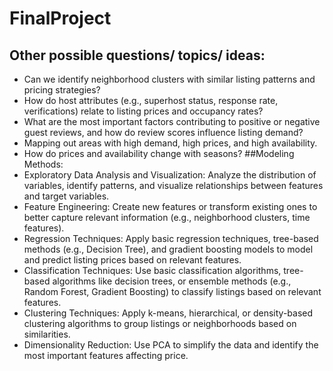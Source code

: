 # FinalProject
## Other possible questions/ topics/ ideas:
- Can we identify neighborhood clusters with similar listing patterns and pricing strategies?
- How do host attributes (e.g., superhost status, response rate, verifications) relate to listing prices and occupancy rates?
- What are the most important factors contributing to positive or negative guest reviews, and how do review scores influence listing demand?
- Mapping out areas with high demand, high prices, and high availability.
- How do prices and availability change with seasons?
##Modeling Methods:
- Exploratory Data Analysis and Visualization: Analyze the distribution of variables, identify patterns, and visualize relationships between features and target variables.
- Feature Engineering: Create new features or transform existing ones to better capture relevant information (e.g., neighborhood clusters, time features).
- Regression Techniques: Apply basic regression techniques, tree-based methods (e.g., Decision Tree), and gradient boosting models to model and predict listing prices based on relevant features.
- Classification Techniques: Use basic classification algorithms, tree-based algorithms like decision trees, or ensemble methods (e.g., Random Forest, Gradient Boosting) to classify listings based on relevant features.
- Clustering Techniques: Apply k-means, hierarchical, or density-based clustering algorithms to group listings or neighborhoods based on similarities.
- Dimensionality Reduction: Use PCA to simplify the data and identify the most important features affecting price.
